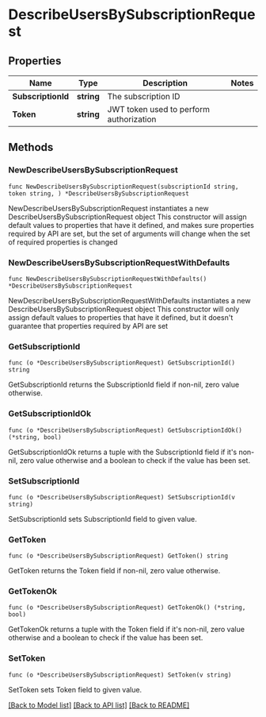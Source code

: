 # DescribeUsersBySubscriptionRequest

## Properties

Name | Type | Description | Notes
------------ | ------------- | ------------- | -------------
**SubscriptionId** | **string** | The subscription ID | 
**Token** | **string** | JWT token used to perform authorization | 

## Methods

### NewDescribeUsersBySubscriptionRequest

`func NewDescribeUsersBySubscriptionRequest(subscriptionId string, token string, ) *DescribeUsersBySubscriptionRequest`

NewDescribeUsersBySubscriptionRequest instantiates a new DescribeUsersBySubscriptionRequest object
This constructor will assign default values to properties that have it defined,
and makes sure properties required by API are set, but the set of arguments
will change when the set of required properties is changed

### NewDescribeUsersBySubscriptionRequestWithDefaults

`func NewDescribeUsersBySubscriptionRequestWithDefaults() *DescribeUsersBySubscriptionRequest`

NewDescribeUsersBySubscriptionRequestWithDefaults instantiates a new DescribeUsersBySubscriptionRequest object
This constructor will only assign default values to properties that have it defined,
but it doesn't guarantee that properties required by API are set

### GetSubscriptionId

`func (o *DescribeUsersBySubscriptionRequest) GetSubscriptionId() string`

GetSubscriptionId returns the SubscriptionId field if non-nil, zero value otherwise.

### GetSubscriptionIdOk

`func (o *DescribeUsersBySubscriptionRequest) GetSubscriptionIdOk() (*string, bool)`

GetSubscriptionIdOk returns a tuple with the SubscriptionId field if it's non-nil, zero value otherwise
and a boolean to check if the value has been set.

### SetSubscriptionId

`func (o *DescribeUsersBySubscriptionRequest) SetSubscriptionId(v string)`

SetSubscriptionId sets SubscriptionId field to given value.


### GetToken

`func (o *DescribeUsersBySubscriptionRequest) GetToken() string`

GetToken returns the Token field if non-nil, zero value otherwise.

### GetTokenOk

`func (o *DescribeUsersBySubscriptionRequest) GetTokenOk() (*string, bool)`

GetTokenOk returns a tuple with the Token field if it's non-nil, zero value otherwise
and a boolean to check if the value has been set.

### SetToken

`func (o *DescribeUsersBySubscriptionRequest) SetToken(v string)`

SetToken sets Token field to given value.



[[Back to Model list]](../README.md#documentation-for-models) [[Back to API list]](../README.md#documentation-for-api-endpoints) [[Back to README]](../README.md)


